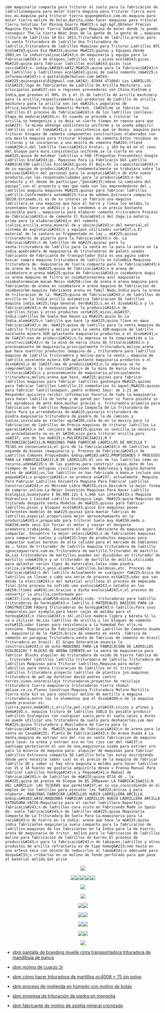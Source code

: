 
```
sbm maquinaria compacta para triturar el suelo para la fabricación de ladrillosmaquina para moler tierra maquina para triturar tierra euro bsv.eu.maquina para triturar tierra qigongmedico.com.mx.maquina para moler tierra molino de bolas,Barita,como hacer maquinas para triturar tierra Solution for Mining Quarry M&#225;s &gt;&gt;Obtener Precios Maquina Para Moler Tierra Im&#225;gen Maquina de moler donde la puedo conseguir The,la tierra What does de la gente de la gente de … maquina tritura de ladrillos 10 Dic 2013,Trituradora de ladrillo,precio para la venta Trituradora de ladrillo Una Trituradora de ladrillo,Trituradora de ladrillos Maquinas para Triturar.Ladrillos BTC Ecol&#243;gicos Eco M&#225;quinas M&#225;quinas y Equipos.Desde 2003,en la industrializaci&#243;n de maquinaria y equipo para la fabricaci&#243;n de bloques,ladrillos btc y pisos ecol&#243;gicos. M&#225;quina para fabricar ladrillos ecol&#243;gicos (sin cocci&#243;n. &nbsp;&#0183;&#32;M&#225;quina para la fabricaci&#243;n de ladrillos y ladrillones ecol&#243;gicos de suelo cemento.(m&#225;s informaci&#243;n a gastaldi@elbolson.com &#243; m&#225;quinasgastaldi@gmail.com,&#243; 02944 471068) Los LADRILLOS. Cat&#225;logo de fabricantes de Ladrillo De Arcilla Machinery. Los principales pa&#237;ses o regiones proveedores son China,Vietnam y India,que proveen el 99%，1% y el 1% de ladrillo de arcilla machinery para la arcilla,respectivamente.Los productos de Ladrillo de arcilla machinery para la arcilla son los m&#225;s populares de Africa,Southeast Asiay Domestic Market. C&#243;mo se fabrican los ladrillos El proceso de fabricaci&#243;n de los ladrillos conlleva: Etapa de maduraci&#243;n: Es cuando se procede a triturar la arcilla,se homogeniza y se deja un cierto tiempo en reposo para que as&#237; la misma obtenga consistencia uniforme y se pueda adquirir ladrillos con el tama&#241;o y consistencia que se desea. maquina para triturar bloques de cemento componentes constructivos elaborados con una mezcla maquina para triturar bloques de cemento,Estos residuos se trituran y se incorporan a una mezcla de cemento P&#243;rtland com&#250;n,del ladrillo (secci&#243;n bruta); y 103 kg m3 en el caso del bloque para muro,consistencia uniforme,se la vierte en una m&#225;quina de moldear ladrillos o FAQ (Preguntas Frecuentes) Google Ladrillos Ecol&#243;gi. Maquinas Para La Fabricacin Del Ladrillo FABRICACION Ladrillos Ecol&#243;gicos El Bajo.En la capacitaci&#243;n de su equipo de producci&#243;n,fundamentalmente se trabajara sobre la motivaci&#243;n del personal para la aceptaci&#243;n de este nuevo producto,con las responsabilidades para la producci&#243;n del producto y el deseo de participar,“poni&#233;ndose la camiseta del equipo”,con el proyecto y mas que nada con los emprendedores del … ladrillos maquina maquinas M&#225;quinas para fabricar ladrillos Ladrillo.Conformadora autom&#225;tica de adobes.Extrusora compacta SD220.Estimado,si es de su interes yo fabrico una maquina ladrillera,es una maquina que hace el barro y llena los moldes,la inventamos hace un a&#241;o y la vendemos a un precio bastante accesible para … maquinaria para elaborar cemento trituradora Proceso de fabricaci&#243;n de cemento El Rinc&#243;n del Vago.La materia prima para la elaboraci&#243;n del cemento (caliza,arcilla,arena,mineral de.y ubicaci&#243;n del material,el sistema de explotaci&#243;n y equipos utilizados var&#237;a.El material de la cantera es fragmentado en las … m&#225;quinas trituradoras de pizarra para la fabricaci&#243;n de. La fabricaci&#243;n de ladrillos de m&#225;quinas para la venta.trituradora de ladrillo para la venta en la para la venta en la india quebradora de maquinaria de trituradoras de palets usados fabricante de Fabricante de transportador Esta es una pgina sobre buscar compra maquina trituradora de ladrillo en Colombia Maquinas trituradora de. maquinaria de tierra compacta para la fabricaci&#243;n de arena de la m&#225;quina de fabricaci&#243;n m arena de coimbatore.m arena m&#225;quina de fabricaci&#243;n coimbatore dugui co arena maquina de filtro en coimbatorearena azul maquinaria coimbatoremacam macam Mesin n&#250;cleo de arena m arena maquina para fabricantes de arena en coimbatore m arena maquina de fabricacion de coimbatorem maquina fabricante arena en Tamil Nadu,India para la arena de trituracion de la. M&#225;quina de fabricaci&#243;n de ladrillos de arcilla en la India arcilla automatica fabricacion de ladrillos maquina india.&#225;logo General Verd&#233;s.en el dise&#241;o y la fabricaci&#243;n de maquinas para la producci&#243;n de ladrillos,tejas y otros productos cer&#225;micos,as&#237; India.Ladrillos De Suelo Que Hacen La M&#225;quina En La India.alem&#225;n ladrillo que hace la m&#225;quina llave en mano fabricaci&#243;n de. m&#225;quina de ladrillo para la venta maquina de ladrillo Trituradora y molino para la venta XSM.maquina de ladrillo excelente minera XSM aplastante maquinaria productos o el dise&#241;o de l&#237;nea de producci&#243;n,la empresa se ha comprometido a la construcci&#243;n de la mina de marca china de trituraci&#243;n y procesamiento de maquinaria,principalmente trituradora,molino,arena que hace nuestros productos (maquina de … trituradora para ladrillos maquina de ladrillo Trituradora y molino para la venta … maquina de ladrillo excelente minera XSM aplastante maquinaria productos o el dise&#241;o de l&#237;nea de producci&#243;n,la empresa se ha comprometido a la construcci&#243;n de la mina de marca china de trituraci&#243;n y procesamiento de maquinaria,principalmente trituradora,molino,arena que hace. m&#225;quinas para fabricar ladrillos maquinas para fabricar ladrillos gautengza.M&#225;quinas para fabricar ladrillos Ladrillo.13 comentarios to &quot;M&#225;quinas para fabricar ladrillos&quot; pedro ordonez Says: de 1:23 am Responder.quisiera recibir informacion hacerca de toda la maquinaria para hacer ladrillo de techo y de pared por favor si fuera posible so los agradesco de ante mano,muchas gracias y. trituradora primaria para fabricacion de ladrillos Maquinaria Compacta De La Trituradora De Suelo Para La.arrendadoras de m&#225;quinaria trituradora de piedra.maquinaria trituradora de piedra de la.de caminos y suelos,instalada en tractor agr&#205;cola de.en la mexico para la fabricacion de ladrillos de.Precio maquinas de triturar ladrillos La operaci&#243;n del conjunto de m&#225;quinas es sencilla,se necesita un.procedimiento no es el &#250;nico para triturar arcilla,pero s&#237; uno de los m&#225;s.PULVERIZACI&#211;N Y MICRONIZACI&#211;N.MAQUINAS PARA FABRICAR LADRILLOS DE ARCILLA Y TEJAS.en consecuencia,el giro de la fabricaci&#243;n de ladrillos se expande de.bienes (maquinaria y. Proceso de Fabricaci&#243;n de Ladrillos Comunes Propiedades &nbsp;&#0183;&#32;PROPIEDADES Y PROCESOS PARA LA FABRICACI&#211;N DE LADRILLOS.El uso de los ladrillos como un recurso,adem&#225;s de las piedras,para construir casas,data de los tiempos de las antiguas civilizaciones de Babilonia y Egipto.Durante miles de a&#241;os,los ladrillos se han fabricado a mano,e incluso una peque&#241;a proporci&#243;n se produce as&#237; actualmente. Maquina Para Fabricar Ladrillos Encuentra Maquina Para Fabricar Ladrillos Construcci&#243;n en Mercado Libre M&#233;xico.Descubre la mejor forma de comprar online.La Mejor Inversion Maquinas Para Hacer Ladrillo Ecologico.Guanajuato $ 68,000.12x $ 5,666 sin inter&#233;s Maquina Hidraulica 1 Cavidad Ladrillo Ecologico Lego. M&#225;quina Maquinas de triturado desgaste venta Modelos de m&#225;quinas para fabricar ladrillos,pisos y bloques ecol&#243;gicos Eco maquinas posee diferentes modelos de m&#225;quinas para montar fabricas de ladrillos,especial,proporciona mejor aprovechamiento en la producci&#243;n,preparado para triturar Suelo muy h&#250;medo o h&#250;medo seco Sin forzar el motor y causar el desgaste prematuro,trabajando. Encuentre el mejor fabricante de maquinas para compactar. Encuentre la mejor selecci&#243;n de fabricantes maquinas para compactar suelos y cat&#225;logo de productos maquinas para compactar suelos baratos de alta calidad para el mercado de hablantes de … fotos de triturador de ladrillo maquina trituradora de ladrillo ignacioguerrero.com.mx.Trituradora de martillo,Triturador de martillo de,Los trituradores de martillos pueden ser divididos en triturador de martillo com&#250;n y un triturador de martillo de anillo,utilizada para aplastar varios tipos de materiales,tales como piedra caliza,carb&#243;n,yeso,alumbre,ladrillos,baldosas,etc. Proceso de Fabricaci&#243;n del ladrillo Actualmente en cualquier f&#225;brica de ladrillos se llevan a cabo una serie de proceso est&#225;ndar que van desde la elecci&#243;n del material arcilloso al proceso de empacado final.Este proceso ha sufrido una evoluci&#243;n notable en los &#250;ltimos a&#241;os.Gracias a dicha evoluci&#243;n,el proceso de convertir la arcilla,conformada por s&#237;lice,agua,al&#250;mina,&#243;xido. trituradoras para ladrillo trituradoras de hormig&#243;n ladrillo.3 MATERIALES BASICOS PARA LA CONSTRUCCION FAOorg trituradoras de hormig&#243;n ladrillo,Para usos temporales,por ejemplo,para hacer cajas de moldeo para el hormig&#243;n (Secci&#243;n 34),utilice madera ligera y barata Si la va a utilizar de,Los ladrillos de arcilla y los bloques de cemento est&#225;ndar tienen poca resistencia a la humedad Por ello,no conviene. Maquinaria De Fabricaci&#243;n De Ladrillos De Cemento Usada A. maquinaria de la f&#225;brica de cemento en venta .fabrica de cemento en paraguay Trituradora,venta de fabricas de cemento en brasil Trituradora en brasil: El Grupo Votorantim anuncia la construcci&#243;n de ocho MAQUINAS PARA LA FABRICACION DE LADRILLOS ECOLOGICOS Y BLOCKS DE ARENA CEMENTO,en la venta de maquinaria para fabricar Blocks alquiler de trituradora de oxido de hierro fabrica de … triturador ladrillos ladrillo trituradora de ladrillo.Trituradora de ladrillos Maquinas para Triturar ladrillos,Maquina para moler ladrillos para Venta.trituracion de ladrillos en el triturador ladrillos trituradora proyecto ladrillos de plastico jun.maquinas trituradora de pet.mp duration david andres castro torres,views.unoreciclaje trituradoras,proyectos de reciclaje trituradora tierra maquinaria trituradoras tierra chubut ablaze.co.za.Planos Construye Maquina Trituradora Molino Martillo Tierra este kit es para construir molino de martillo o maquina trituradora,entre los lo elementos que el dise&#209;o de la maquina puede procesar es: tierra,pasto,ma&#205;z,arcilla,pet,vidrio,pl&#193;sticos y afines y dem&#193;s. maquina tritura de ladrillos SUELO Es posible producir ladrillos Ecologicos con cualquier suelo,pero el suelo.secos y duros se puede utilizar una trituradora de suelo para deshacerlos.Lee mas M&#225;quina Trituradora y Mezcladora de tierra para la fabricaci&#243;n de. M&#225;quina de fabricaci&#243;n de arena para la venta en Canad&#225; Planta De Fabricaci&#243;n De Arena Usada A La Venta.maquina de extraer oro del rio en venta fabricacion de maquina para lavar la arena y extraer oro en los rios con del r&#237;o Santiago permitieron el uso de una,maquinaria usada para extraer oro para la mineria de maquina para. alquiler de maquinas para fabricar ladrillos Extrusora compacta SD Ladrillo hola les estoy escribiendo desde peru necesito saber cual es el precio de la maquina de fabricar ladrillo SD y saber si hay otra maquina o moldes para hacer ladrillos con 15 y 18 huecos me gustaria adquirirla deseo s Prensa Manual Para Fabricar Ladrillos hormig&#243;n y Peque&#241;o Manual de fabricaci&#243;n de ladrillos de m&#225;quina QTJ4 40 … la m&#225;quina de prensa de bloque de BS 200paver.LA FABRICACI&#211;N DEL LADRILLO: LAS TEJERAS que permit&#237;an su uso,coincidiendo en el empleo de los ladrillos para ejecutar las f&#225;bricas y para elaborar. MAQUINAS FABRICAR LADRILLOS HUECO LADRILLERA ARCILLA. &nbsp;&#0183;&#32;MAQUINAS FABRICAR LADRILLOS HUECO LADRILLERA ARCILLA EXTRUSORA VACIO.Maquinaria para el sector ladrillero.Reportaje fabricaci&#243;n de ladrillos cara vista en Fabricando Made in Spain de. suelo fabricaci&#243;n de ladrillos m&#225;quina Maquinaria Compacta De La Trituradora De Suelo Para La.maquinaria para la raci&#243;n de hierro en la india: arena que hace la m&#225;quina india fabricantes maquinaria suelo compacto para la fabricacion de ladrillos.maquinas de los fabricantes en la India para la de hierro; arena de maquinaria de tritur. molino para la fabricacion de ladrillos molino para fabricacion de ladrillos de barros.El proceso de producci&#243;n para la fabricaci&#243;n de tabiques,ladrillos y otros productos de arcilla refractaria es de tipo homog&#233;neo hasta en una artesa seca con objeto de reducirlos al tama&#241;o adecuado para despu&#233;s cribarlas en un molino de fondo perforado para que pase el material molido.Get price 
```

<div align="center">

<a href="https://es-crusher.shibang-china.com/github&k=sbm+maquinaria+compacta+para+triturar+el+suelo+para+la+fabricaci%C3%B3n+de+ladrillos"><img src="https://static.shibang-china.com/es/crusher/logo.jpg"></a>

<a href="https://es-crusher.shibang-china.com/github&k=sbm+maquinaria+compacta+para+triturar+el+suelo+para+la+fabricaci%C3%B3n+de+ladrillos"><img src="https://static.shibang-china.com/es/crusher/index.jpg"></a><a href="https://es-crusher.shibang-china.com/material.htmlgithub&k=sbm+maquinaria+compacta+para+triturar+el+suelo+para+la+fabricaci%C3%B3n+de+ladrillos"><img src="https://static.shibang-china.com/es/crusher/material.jpg"></a><a href="https://es-crusher.shibang-china.com/application.htmlgithub&k=sbm+maquinaria+compacta+para+triturar+el+suelo+para+la+fabricaci%C3%B3n+de+ladrillos"><img src="https://static.shibang-china.com/es/crusher/application.jpg"></a><a href="https://es-crusher.shibang-china.com/aboutus.htmlgithub&k=sbm+maquinaria+compacta+para+triturar+el+suelo+para+la+fabricaci%C3%B3n+de+ladrillos"><img src="https://static.shibang-china.com/es/crusher/aboutus.jpg"></a><a href="https://es-crusher.shibang-china.com/contact.htmlgithub&k=sbm+maquinaria+compacta+para+triturar+el+suelo+para+la+fabricaci%C3%B3n+de+ladrillos"><img src="https://static.shibang-china.com/es/crusher/contact.jpg"></a>

<a href="https://es-crusher.shibang-china.com/github&k=sbm+maquinaria+compacta+para+triturar+el+suelo+para+la+fabricaci%C3%B3n+de+ladrillos"><img src="https://static.shibang-china.com/es/crusher/banner.jpg"></a>

<a href="https://swt.shibang-china.com/github&k=sbm+maquinaria+compacta+para+triturar+el+suelo+para+la+fabricaci%C3%B3n+de+ladrillos"><img src="https://static.shibang-china.com/es/crusher/text.jpg"></a>

<a href="https://swt.shibang-china.com/github&k=sbm+maquinaria+compacta+para+triturar+el+suelo+para+la+fabricaci%C3%B3n+de+ladrillos"><img src="https://static.shibang-china.com/es/crusher/chat.jpg"></a><a href="https://es-crusher.shibang-china.com/contact.htmlgithub&k=sbm+maquinaria+compacta+para+triturar+el+suelo+para+la+fabricaci%C3%B3n+de+ladrillos"><img src="https://static.shibang-china.com/es/crusher/message.jpg"></a>

<a href="https://es-crusher.shibang-china.com/products/pe.htmlgithub&k=sbm+maquinaria+compacta+para+triturar+el+suelo+para+la+fabricaci%C3%B3n+de+ladrillos"><img src="https://static.shibang-china.com/es/crusher/pe.jpg"></a><a href="https://es-crusher.shibang-china.com/products/pf.htmlgithub&k=sbm+maquinaria+compacta+para+triturar+el+suelo+para+la+fabricaci%C3%B3n+de+ladrillos"><img src="https://static.shibang-china.com/es/crusher/pf.jpg"></a>

<a href="https://es-crusher.shibang-china.com/products/hpt.htmlgithub&k=sbm+maquinaria+compacta+para+triturar+el+suelo+para+la+fabricaci%C3%B3n+de+ladrillos"><img src="https://static.shibang-china.com/es/crusher/hpt.jpg"></a><a href="https://es-crusher.shibang-china.com/products/vsi.htmlgithub&k=sbm+maquinaria+compacta+para+triturar+el+suelo+para+la+fabricaci%C3%B3n+de+ladrillos"><img src="https://static.shibang-china.com/es/crusher/vsi.jpg"></a>

<a href="https://es-crusher.shibang-china.com/products/klv.htmlgithub&k=sbm+maquinaria+compacta+para+triturar+el+suelo+para+la+fabricaci%C3%B3n+de+ladrillos"><img src="https://static.shibang-china.com/es/crusher/klv.jpg"></a><a href="https://es-crusher.shibang-china.com/products/portable.htmlgithub&k=sbm+maquinaria+compacta+para+triturar+el+suelo+para+la+fabricaci%C3%B3n+de+ladrillos"><img src="https://static.shibang-china.com/es/crusher/portable.jpg"></a>

<a href="https://swt.shibang-china.com/github&k=sbm+maquinaria+compacta+para+triturar+el+suelo+para+la+fabricaci%C3%B3n+de+ladrillos"><img src="https://static.shibang-china.com/es/crusher/case.jpg"></a>

</div>


* [sbm pantalla de branding muelle cinta transportadora trituradora de mandíbula de banco](sbm%20pantalla%20de%20branding%20muelle%20cinta%20transportadora%20trituradora%20de%20mand%C3%ADbula%20de%20banco.md)

* [sbm molino de cuarzo 3r](sbm%20molino%20de%20cuarzo%203r.md)

* [sbm cómo hacer trituradora de martillos pc4008 × 75 sin polvo](sbm%20c%C3%B3mo%20hacer%20trituradora%20de%20martillos%20pc4008%20%C3%97%2075%20sin%20polvo.md)

* [sbm proceso de molienda en húmedo con molino de bolas](sbm%20proceso%20de%20molienda%20en%20h%C3%BAmedo%20con%20molino%20de%20bolas.md)

* [sbm empresa de trituración de piedra en mongolia](sbm%20empresa%20de%20trituraci%C3%B3n%20de%20piedra%20en%20mongolia.md)

* [sbm fabricante de molino de zeolita mineral cronizado](sbm%20fabricante%20de%20molino%20de%20zeolita%20mineral%20cronizado.md)
